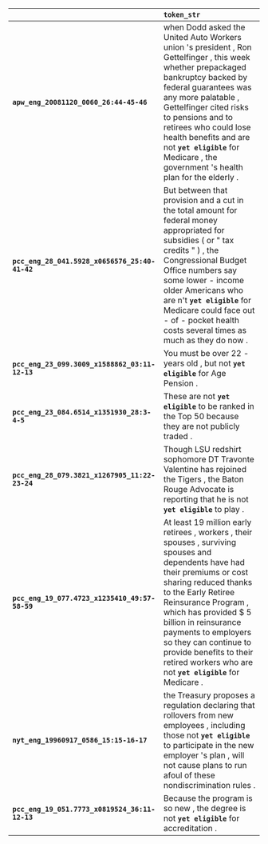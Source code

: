 |                                                | `token_str`                                                                                                                                                                                                                                                                                                                                                                             |
|:-----------------------------------------------|:----------------------------------------------------------------------------------------------------------------------------------------------------------------------------------------------------------------------------------------------------------------------------------------------------------------------------------------------------------------------------------------|
| **`apw_eng_20081120_0060_26:44-45-46`**        | when Dodd asked the United Auto Workers union 's president , Ron Gettelfinger , this week whether prepackaged bankruptcy backed by federal guarantees was any more palatable , Gettelfinger cited risks to pensions and to retirees who could lose health benefits and are not __``yet eligible``__ for Medicare , the government 's health plan for the elderly .                      |
| **`pcc_eng_28_041.5928_x0656576_25:40-41-42`** | But between that provision and a cut in the total amount for federal money appropriated for subsidies ( or " tax credits " ) , the Congressional Budget Office numbers say some lower - income older Americans who are n't __``yet eligible``__ for Medicare could face out - of - pocket health costs several times as much as they do now .                                           |
| **`pcc_eng_23_099.3009_x1588862_03:11-12-13`** | You must be over 22 - years old , but not __``yet eligible``__ for Age Pension .                                                                                                                                                                                                                                                                                                        |
| **`pcc_eng_23_084.6514_x1351930_28:3-4-5`**    | These are not __``yet eligible``__ to be ranked in the Top 50 because they are not publicly traded .                                                                                                                                                                                                                                                                                    |
| **`pcc_eng_28_079.3821_x1267905_11:22-23-24`** | Though LSU redshirt sophomore DT Travonte Valentine has rejoined the Tigers , the Baton Rouge Advocate is reporting that he is not __``yet eligible``__ to play .                                                                                                                                                                                                                       |
| **`pcc_eng_19_077.4723_x1235410_49:57-58-59`** | At least 19 million early retirees , workers , their spouses , surviving spouses and dependents have had their premiums or cost sharing reduced thanks to the Early Retiree Reinsurance Program , which has provided $ 5 billion in reinsurance payments to employers so they can continue to provide benefits to their retired workers who are not __``yet eligible``__ for Medicare . |
| **`nyt_eng_19960917_0586_15:15-16-17`**        | the Treasury proposes a regulation declaring that rollovers from new employees , including those not __``yet eligible``__ to participate in the new employer 's plan , will not cause plans to run afoul of these nondiscrimination rules .                                                                                                                                             |
| **`pcc_eng_19_051.7773_x0819524_36:11-12-13`** | Because the program is so new , the degree is not __``yet eligible``__ for accreditation .                                                                                                                                                                                                                                                                                              |